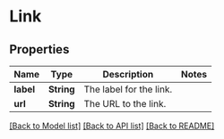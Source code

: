 # Link

## Properties
Name | Type | Description | Notes
------------ | ------------- | ------------- | -------------
**label** | **String** | The label for the link. | 
**url** | **String** | The URL to the link. | 

[[Back to Model list]](../README.md#documentation-for-models) [[Back to API list]](../README.md#documentation-for-api-endpoints) [[Back to README]](../README.md)


